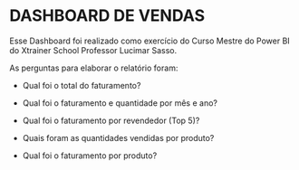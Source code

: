 # **DASHBOARD DE VENDAS**

Esse Dashboard foi realizado como exercício do Curso Mestre do Power BI  do Xtrainer School Professor Lucimar Sasso.

As perguntas para elaborar o relatório foram:

* Qual foi o total do faturamento?

* Qual foi o faturamento e quantidade por mês e ano?

* Qual foi o faturamento por revendedor (Top 5)?

* Quais foram as quantidades vendidas por produto?

* Qual foi o faturamento por produto?

